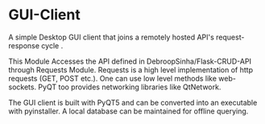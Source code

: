 # GUI-Client
A simple Desktop GUI client that joins a remotely hosted API's request-response cycle .

This Module Accesses the API defined in DebroopSinha/Flask-CRUD-API through Requests Module.
Requests is a high level implementation of http requests (GET, POST etc.).
One can use low level methods like web-sockets. PyQT too provides networking libraries like QtNetwork.

The GUI client is built with PyQT5 and can be converted into an executable with pyinstaller.
A local database can be maintained for offline querying.
